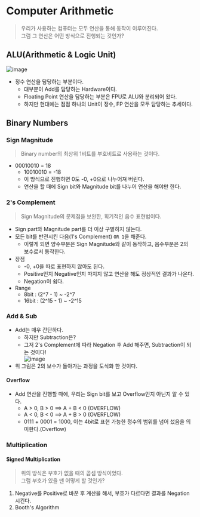 # Computer Arithmetic
> 우리가 사용하는 컴퓨터는 모두 연산을 통해 동작이 이루어진다.  
> 그럼 그 연산은 어떤 방식으로 진행되는 것인가?  

## ALU(Arithmetic & Logic Unit)  
![image](https://user-images.githubusercontent.com/71700079/167109657-ce593baa-1cc3-4a74-b4a3-38ed4709c2de.png)  
- 정수 연산을 담당하는 부분이다.
  - 대부분이 Add를 담당하는 Hardware이다.
  - Floating Point 연산을 담당하는 부분은 FPU로 ALU와 분리되어 왔다.
  - 하지만 현대에는 점점 하나의 Unit이 정수, FP 연산을 모두 담당하는 추세이다.

## Binary Numbers

### Sign Magnitude
> Binary number의 최상위 1비트를 부호비트로 사용하는 것이다.
- 00010010 = 18
  - 10010010 = -18
  - 이 방식으로 진행하면 0도 -0, +0으로 나누어져 버린다.
  - 연산을 할 때에 Sign bit와 Magnitude bit를 나누어 연산을 해야만 한다.

### 2's Complement
> Sign Magnitude의 문제점을 보완한, 획기적인 음수 표현법이다.  
- Sign part와 Magnitude part를 더 이상 구별하지 않는다.
- 모든 bit를 반전시킨 다음(1's Complement) ```OR 1```을 해준다.
  - 이렇게 되면 양수부분은 Sign Magnitude와 같이 동작하고, 음수부분은 2의 보수로서 동작한다.
- 장점
  - -0, +0을 따로 표현하지 않아도 된다.
  - Positive인지 Negative인지 따지지 않고 연산을 해도 정상적인 결과가 나온다.
  - Negation이 쉽다.
- Range
  - 8bit : (2^7 - 1) ~ -2^7
  - 16bit : (2^15 - 1) ~ -2^15

### Add & Sub  
- Add는 매우 간단하다.
  - 하지만 Subtraction은?
  - 그저 2's Complement에 따라 Negation 후 Add 해주면, Subtraction이 되는 것이다!  
![image](https://user-images.githubusercontent.com/71700079/167109970-d453418b-f7a2-478b-8665-323ca1eb6239.png)  
- 위 그림은 2의 보수가 돌아가는 과정을 도식화 한 것이다.

#### Overflow
- Add 연산을 진행할 때에, 우리는 Sign bit를 보고 Overflow인지 아닌지 알 수 있다.
  - A > 0, B > 0 ==> A + B < 0 (OVERFLOW)
  - A < 0, B < 0 ==> A + B > 0 (OVERFLOW)
  - 0111 + 0001 = 1000, 이는 4bit로 표현 가능한 정수의 범위를 넘어 섰음을 의미한다.(Overflow)

### Multiplication

#### Signed Multiplication
> 위의 방식은 부호가 없을 때의 곱셈 방식이었다.  
> 그럼 부호가 있을 땐 어떻게 할 것인가?  

1. Negative를 Positive로 바꾼 후 계산을 해서, 부호가 다르다면 결과를 Negation 시킨다.  
2. Booth's Algorithm
